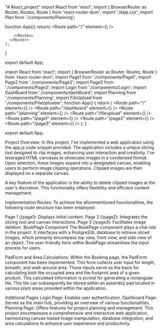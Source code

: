 "# React_project" 
import React from 'react';
import { BrowserRouter as Router, Routes, Route } from 'react-router-dom';
import './App.css';
import Plan from './components/Planning';



function App(){
    return(
        <Router>
        <Routes>
          <Route path="/" element={<Plan />} />
       
     
        </Routes>
      </Router>
    );
}

export default App;









<!-- App.js component to for connecting a few pages , here on changing this part u can interconnect the whole project components -->
 import React from 'react';
 import { BrowserRouter as Router, Routes, Route } from 'react-router-dom';
 import Page1 from './components/Page1';
 import Page2 from './components/Page2';
 import Page3 from './components/Page3';
 import Login from './components/Login';
 import DashBoard from './components/dashBoard';
 import Planning from './components/Planning';
 import FileUpload from './components/FileUploader';
 function App() {
   return (
     <Router>
       <Routes>
         <Route path="/" element={<Login />} />
         <Route path="/dashboard" element={<DashBoard />} />
         <Route path="/planning" element={<Planning />} />
         <Route path="/fileupload" element={<FileUpload />} />
         <Route path="/page1" element={<Page1 />} />
         <Route path="/page2" element={<Page2 />} />
         <Route path="/page3" element={<Page3 />} />
       </Routes>
     </Router>
   );
 }


 export default App;
  
Project Overview:
In this project, I've implemented a web application using the app.js code snippet provided. The application includes a unique slicing tool designed to clip images, enhancing user interaction and creativity. I've leveraged HTML canvases to showcase images in a condensed format. Upon selection, these images expand into a designated canvas, enabling users to perform image clipping operations. Clipped images are then displayed on a separate canvas.

A key feature of the application is the ability to delete clipped images at the user's discretion. This functionality offers flexibility and efficient content management.

Implementation Routes:
To achieve the aforementioned functionalities, the following route structure has been employed:

Page 1 (/page1): Displays initial content.
Page 2 (/page2): Integrates the slicing tool and canvas interactions.
Page 3 (/page3): Facilitates image deletion.
BookPage Component
The BookPage component plays a vital role in the project. It interfaces with a PostgreSQL database to retrieve sliced images, which primarily encompass top view, front view, and side view of an object. The user-friendly form within BookPage streamlines the input process for users.

PadForm and Area Calculations:
Within the Booking page, the PadForm component has been implemented. This form collects user input for length, breadth, and walk-around area. These inputs serve as the basis for calculating both the occupied area and the footprint area of a given product. This calculated information is pivotal for generating a rectangular tile. This tile can subsequently be stored within an assembly pad located in various plant areas provided within the application.

Additional Pages
Login Page: Enables user authentication.
Dashboard Page: Serves as the main hub, providing an overview of various functionalities.
Planning Page: Offers features for project planning and management.
This project encompasses a comprehensive and interactive web application, harmonizing canvas-based image manipulation, database integration, and area calculations to enhance user experience and productivity.

